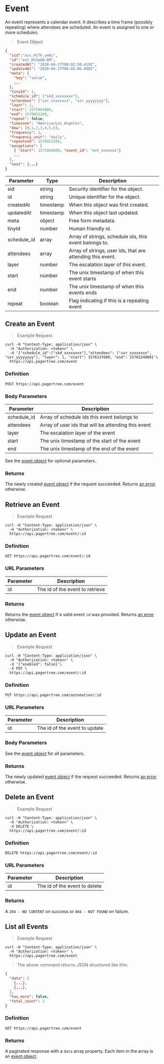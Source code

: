 # Event

An event represents a calendar event. It describes a time frame (possibly repeating) where attendees are scheduled. An event is assigned to one or more schedules.

> Event Object

```json
{
  "sid":"acc_H1fh_yx6z",
  "id":"evt_HJ3eGW-6M",
  "createdAt": "2018-04-27T00:02:50.419Z",
  "updatedAt": "2018-04-27T00:03:06.098Z",
  "meta": {
    "key": "value",
    ...
  },
  "tinyId": 1,
  "schedule_id": ["skd_xxxxxxxx"],
  "attendees": ["usr_xxxxxxxx", "usr_yyyyyyyy"],
  "layer": 1,
  "start": 1575964800,
  "end": 1576051200,
  "repeat": false,
  "timezone": "America/Los_Angeles",
  "dow": [0,1,2,3,4,5,6],
  "frequency": 1,
  "frequency_unit": "daily",
  "repeatend": 1576051200,
  "exceptions": [
    { "start": 1575964800, "event_id": "evt_xxxxxxx"}
    ...
  ],
  "next": {...}
}
```

Parameter | Type | Description
--------- | ---- | ------------
sid | string | Security identifier for the object.
id | string | Unique identifier for the object.
createdAt | timestamp | When this object was first created.
updatedAt | timestamp | When this object last updated.
meta | object | Free form metadata.
tinyId | number | Human friendly id.
schedule_id | array | Array of strings, schedule ids, this event belongs to.
attendees | array | Array of strings, user ids, that are attending this event.
layer | number | The escalation layer of this event.
start | number | The unix timestamp of when this event starts
end | number | The unix timestamp of when this events ends
repeat | boolean | Flag indicating if this is a repeating event

## Create an Event

> Example Request

```shell
curl -H "Content-Type: application/json" \
  -H "Authorization: <token>" \
  -d '{"schedule_id":["skd_xxxxxxxx"],"attendees": ["usr_xxxxxxxx", "usr_yyyyyyyy"], "layer": 1, "start": 1576137600, "end": 1576224000}'\
  https://api.pagertree.com/event
```

### Definition

`POST https://api.pagertree.com/event`

### Body Parameters

Parameter | Description
--------- | -----------
schedule_id | Array of schedule ids this event belongs to
attendees | Array of user ids that will be attending this event
layer | The escalation layer of the event
start | The unix timestamp of the start of the event
end | The unix timestamp of the end of the event

See the [event object](#event) for optional parameters.

### Returns

The newly created [event object](#event) if the request succeeded. Returns [an error](#errors) otherwise.

## Retrieve an Event

> Example Request

```shell
curl -H "Content-Type: application/json" \
  -H "Authorization: <token>" \
  https://api.pagertree.com/event/:id
```

### Definition

`GET https://api.pagertree.com/event/:id`

### URL Parameters

Parameter | Description
--------- | -----------
id | The id of the event to retrieve

### Returns
Returns the [event object](#event) if a valid event `id` was provided. Returns [an error](#errors) otherwise.

## Update an Event

> Example Request

```shell
curl -H "Content-Type: application/json" \
  -H "Authorization: <token>" \
  -d '{"enabled": false}'\
  -X PUT \
  https://api.pagertree.com/event/:id
```

### Definition

`PUT https://api.pagertree.com/automation/:id`

### URL Parameters

Parameter | Description
--------- | -----------
id | The id of the event to update

### Body Parameters

See the [event object](#event) for all parameters.

### Returns
The newly updated [event object](#event) if the request succeeded. Returns [an error](#errors) otherwise.

## Delete an Event

> Example Request

```shell
curl -H "Content-Type: application/json" \
  -H "Authorization: <token>" \
  -X DELETE \
  https://api.pagertree.com/event/:id
```

### Definition

`DELETE https://api.pagertree.com/event/:id`

### URL Parameters

Parameter | Description
--------- | -----------
id | The id of the event to delete


### Returns

A `204 - NO CONTENT` on success or `404 - NOT FOUND` on failure.

## List all Events

> Example Request

```shell
curl -H "Content-Type: application/json" \
  -H "Authorization: <token>" \
  https://api.pagertree.com/event
```

> The above command returns JSON structured like this:

```json
{
  "data": [
    {...},
    {...},
  ],
  "has_more": false,
  "total_count": 2
}
```

### Definition

`GET https://api.pagertree.com/event`

### Returns
A paginated response with a `data` array property. Each item in the array is an [event object](#event).


